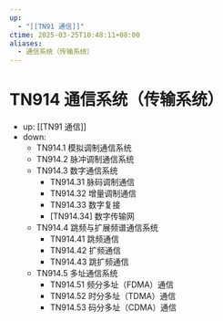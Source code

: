 ```yaml
---
up:
  - "[[TN91 通信]]"
ctime: 2025-03-25T10:48:11+08:00
aliases:
  - 通信系统（传输系统）
---
```


# TN914 通信系统（传输系统）

- up: [[TN91 通信]]
- down:	
	- TN914.1 模拟调制通信系统
	- TN914.2 脉冲调制通信系统
	- TN914.3 数字通信系统
		- TN914.31 脉码调制通信
		- TN914.32 增量调制通信
		- TN914.33 数字复接
		- [TN914.34] 数字传输网
	- TN914.4 跳频与扩展频谱通信系统
		- TN914.41 跳频通信
		- TN914.42 扩频通信
		- TN914.43 跳扩频通信
	- TN914.5 多址通信系统
		- TN914.51 频分多址（FDMA）通信
		- TN914.52 时分多址（TDMA）通信
		- TN914.53 码分多址（CDMA）通信
	
